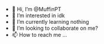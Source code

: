 - 👋 Hi, I’m @MuffinPT
- 👀 I’m interested in idk
- 🌱 I’m currently learning nothing
- 💞️ I’m looking to collaborate on me?
- 📫 How to reach me ...

<!---
MuffinPT/MuffinPT is a ✨ special ✨ repository because its `README.md` (this file) appears on your GitHub profile.
You can click the Preview link to take a look at your changes.
--->
